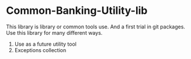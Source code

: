 # Common-Banking-Utility-lib
This library is library or common tools use. And a first trial in git packages. Use this library for many different ways.
1. Use as a future utility tool
2. Exceptions collection
